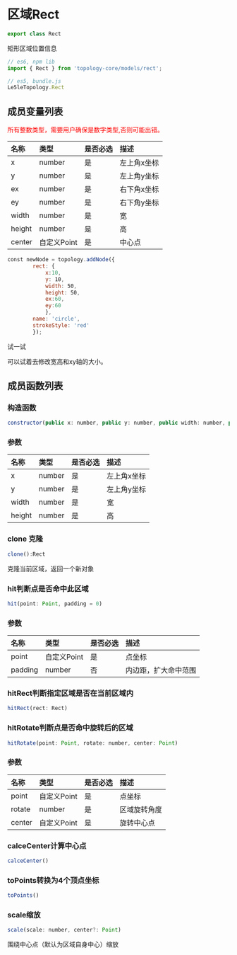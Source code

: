 # 区域Rect

```javascript
export class Rect
```
矩形区域位置信息

```javascript
// es6, npm lib
import { Rect } from 'topology-core/models/rect';

// es5, bundle.js
Le5leTopology.Rect
```

## 成员变量列表
<font color = red>所有整数类型，需要用户确保是数字类型,否则可能出错。</font>

|名称|类型|是否必选|描述|
|:---|:---|:---|:---|
|x|number|是|左上角x坐标|
|y|number|是|左上角y坐标|
|ex|number|是|右下角x坐标|
|ey|number|是|右下角y坐标|
|width|number|是|宽|
|height|number|是|高|
|center|自定义Point|是|中心点|

<div class="try-code">

``` javascript
const newNode = topology.addNode({
        rect: {
            x:10,
            y: 10,
            width: 50,
            height: 50,
            ex:60,
            ey:60
            },
        name: 'circle',
        strokeStyle: 'red'
        });

```
<a class="try" data-set="rect">试一试</a>

</div>

可以试着去修改宽高和xy轴的大小。





## 成员函数列表

### 构造函数
``` javascript
constructor(public x: number, public y: number, public width: number, public height: number)
```

### 参数
|名称|类型|是否必选|描述|
|:---|:---|:---|:---|
|x|number|是|左上角x坐标|
|y|number|是|左上角y坐标|
|width|number|是|宽|
|height|number|是|高|

### clone 克隆
```javascript
clone():Rect
```

克隆当前区域，返回一个新对象


### hit判断点是否命中此区域
```javascript
hit(point: Point, padding = 0)
```

### 参数
|名称|类型|是否必选|描述|
|:---|:---|:---|:---|
|point|自定义Point|是|点坐标|
|padding|number|否|内边距，扩大命中范围| 

### hitRect判断指定区域是否在当前区域内
```javascript
hitRect(rect: Rect)
```

### hitRotate判断点是否命中旋转后的区域
```javascript
hitRotate(point: Point, rotate: number, center: Point)
```


### 参数
|名称|类型|是否必选|描述|
|:---|:---|:---|:---|
|point|自定义Point|是|点坐标|
|rotate|number|是|区域旋转角度| 
|center|自定义Point|是|旋转中心点| 

### calceCenter计算中心点
```javascript
calceCenter()
```

### toPoints转换为4个顶点坐标
```javascript
toPoints()
```

### scale缩放
```javascript
scale(scale: number, center?: Point)
```
围绕中心点（默认为区域自身中心）缩放